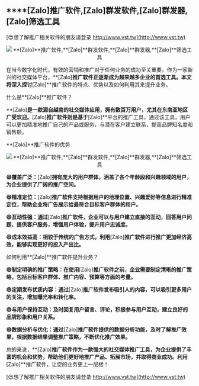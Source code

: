 ## ****[Zalo]**推广软件,**[Zalo]**群发软件,**[Zalo]**群发器,**[Zalo]**筛选工具**

[😍想了解推广相关软件的朋友请登录 http://www.vst.tw](http://www.vst.tw)

 <center><img src="https://vst.tw/MP4/tuiguang/png/3.png" alt="**[Zalo]**推广软件,**[Zalo]**群发软件,**[Zalo]**群发器,**[Zalo]**筛选工具"></center>

在当今数字化时代，有效的营销和推广对于任何业务的成功至关重要。作为一家新兴的社交媒体平台，**[Zalo]**推广软件正逐渐成为越来越多企业的首选工具。本文将深入探讨**[Zalo]**推广软件的特点、优势以及如何利用其来提升业务。

什么是**[Zalo]**推广软件？

**[Zalo]**是一款源自越南的社交媒体应用，拥有数百万用户，尤其在东南亚地区广受欢迎。**[Zalo]**推广软件则是基于**[Zalo]**平台的推广工具，通过该工具，用户可以更加精准地推广自己的产品或服务，与潜在客户建立联系，提高品牌知名度和销售额。

**[Zalo]**推广软件的优势

 <center><img src="https://vst.tw/MP4/tuiguang/png/0.png" alt="**[Zalo]**推广软件,**[Zalo]**群发软件,**[Zalo]**群发器,**[Zalo]**筛选工具"></center>

**😄覆盖广泛：**[Zalo]**拥有庞大的用户群体，涵盖了各个年龄段和兴趣领域的用户，为企业提供了广阔的推广空间。**

**😄精准定位：**[Zalo]**推广软件支持根据用户的地理位置、兴趣爱好等信息进行精准定位，帮助企业将广告展示给最符合目标客户群体的用户。**

**😄互动性强：通过**[Zalo]**推广软件，企业可以与用户建立直接的互动，回答用户问题、提供客户服务，增强用户体验，提升用户忠诚度。**

**😄成本效益高：相较于传统的广告方式，利用**[Zalo]**推广软件进行推广更加经济高效，能够实现更好的投入产出比。**

如何利用**[Zalo]**推广软件提升业务？

**😄制定明确的推广策略：在使用**[Zalo]**推广软件之前，企业需要制定清晰的推广策略，包括目标客户群体、推广内容、预算等方面的考量。**

**😄定期发布优质内容：通过**[Zalo]**推广软件发布吸引人的内容，可以吸引更多用户的关注，增加曝光率和转化率。**

**😄与用户保持互动：及时回复用户留言、评论，积极参与用户互动，建立良好的品牌形象和用户关系。**

**😄数据分析与优化：通过**[Zalo]**推广软件提供的数据分析功能，及时了解推广效果，根据数据结果调整推广策略，不断优化推广效果。**

总的来说，**[Zalo]**推广软件作为一款强大的社交媒体推广工具，为企业提供了丰富的机会和优势，帮助他们更好地推广产品、拓展市场，并取得商业成功。利用**[Zalo]**推广软件，让您的业务更上一层楼！

[😍想了解推广相关软件的朋友请登录 http://www.vst.tw](http://www.vst.tw)



